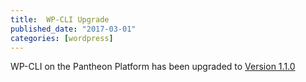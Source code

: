 ```yaml
---
title:  WP-CLI Upgrade
published_date: "2017-03-01"
categories: [wordpress]
---
```

WP-CLI on the Pantheon Platform has been upgraded to [Version 1.1.0](https://make.wordpress.org/cli/2017/02/01/version-1-1-0/)
